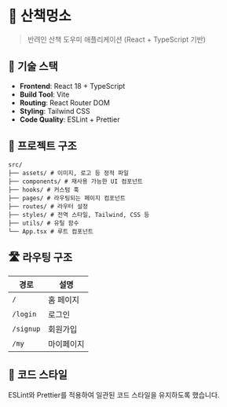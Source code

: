 # 🐶 산책멍소

> 반려인 산책 도우미 애플리케이션 (React + TypeScript 기반)


## 🚀 기술 스택

- **Frontend**: React 18 + TypeScript
- **Build Tool**: Vite
- **Routing**: React Router DOM
- **Styling**: Tailwind CSS
- **Code Quality**: ESLint + Prettier

## 📁 프로젝트 구조
```
src/
├── assets/ # 이미지, 로고 등 정적 파일
├── components/ # 재사용 가능한 UI 컴포넌트
├── hooks/ # 커스텀 훅
├── pages/ # 라우팅되는 페이지 컴포넌트
├── routes/ # 라우터 설정
├── styles/ # 전역 스타일, Tailwind, CSS 등
├── utils/ # 유틸 함수
└── App.tsx # 루트 컴포넌트
```

## 🛣️ 라우팅 구조

| 경로 | 설명 |
|------|------|
| `/` | 홈 페이지 |
| `/login` | 로그인 |
| `/signup` | 회원가입 |
| `/my` | 마이페이지 |


## 🎨 코드 스타일

ESLint와 Prettier를 적용하여 일관된 코드 스타일을 유지하도록 했습니다.
